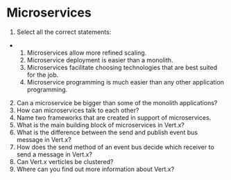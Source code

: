

Microservices
=============

1.  Select all the correct statements:

-   1.  Microservices allow more refined scaling.
    2.  Microservice deployment is easier than a monolith.
    3.  Microservices facilitate choosing technologies that are best
        suited for the job.
    4.  Microservice programming is much easier than any other
        application programming.

2.  Can a microservice be bigger than some of the monolith
    applications? 
3.  How can microservices talk to each other?
4.  Name two frameworks that are created in support of microservices.
5.  What is the main building block of microservices in Vert.x?
6.  What is the difference between the send and publish event bus
    message in Vert.x?
7.  How does the send method of an event bus decide which receiver to
    send a message in Vert.x?
8.  Can Vert.x verticles be clustered?
9.  Where can you find out more information about Vert.x?
